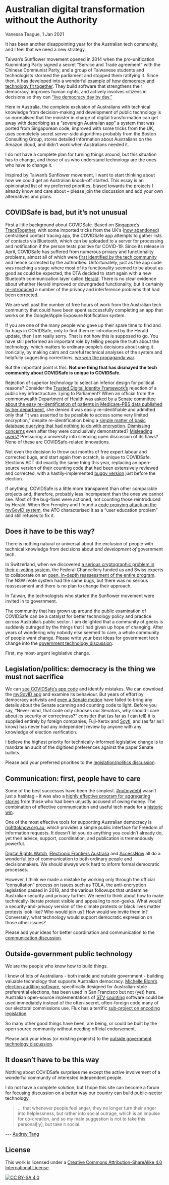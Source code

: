 # Australian digital transformation without the Authority
Vanessa Teague, 1 Jan 2021   

It has been another disappointing year for the Australian tech community, and I feel that we need a new strategy.   

Taiwan’s Sunflower movement opened in 2014 when the pro-unification Kuomintang Party signed a secret “Service and Trade agreement” with the Chinese Communist Party, and a group of Taiwanese students and technologists stormed the parliament and stopped them ratifying it.  Since then, it has developed into a wonderful [example of how democracy and technology fit together](https://g0v.tw/manifesto/en/). They build software that strengthens their democracy, improves human rights, and actively involves citizens in decisions so they can [“live democracy day by day.”](https://twitter.com/audreyt/status/1309396603652902912?s=20) 

Here in Australia, the complete exclusion of Australians with technical knowledge from decision-making and development of public technology is so normalised that the minister in charge of digital transformation can get away with describing as a “sovereign Australian app” a system that was ported from Singaporean code, improved with some tricks from the UK, uses completely secret server-side algorithms probably from the Boston Consulting Group, stores detailed information about Australians on the Amazon cloud, and didn’t work when Australians needed it.

I do not have a complete plan for turning things around, but this situation has to change, and those of us who understand technology are the ones who have to change it. 

Inspired by Taiwan’s Sunflower movement, I want to start thinking about how we could get an Australian knock-off started. This essay is an opinionated list of my preferred priorities, biased towards the projects I already know and care about – please join the discussion and add your own alternatives and plans.

## COVIDSafe is bad, but it’s not unusual

First a little background about COVIDSafe.  Based on [Singapore’s TraceTogether](https://github.com/opentrace-community), with some imported tricks from the UK’s ([now abandoned](https://www.theguardian.com/world/2020/jun/18/uk-poised-to-abandon-coronavirus-app-in-favour-of-apple-and-google-models)) centralised contact tracing app, the COVIDSafe app attempts to gather lists of contacts via Bluetooth, which can be uploaded to a server for processing and notification if the person tests positive for COVID-19.  Since its release in April, COVIDSafe has suffered from numerous privacy and functionality problems, almost all of which were [first identified by the tech community](https://github.com/vteague/contactTracing/blob/master/blog/2020-07-07IssueSummary.md) and hence corrected by the authorities.  Unfortunately, just as the app code was reaching a stage where most of its functionality seemed to be about as good as could be expected, the DTA decided to start again with a new Bluetooth communication layer called [Herald](https://www.dta.gov.au/news/covidsafe-captures-close-contacts-new-herald-protocol).  There is no clear evidence about whether Herald improved or downgraded functionality, but it certainly [re-introduced](https://github.com/vteague/contactTracing/blob/master/blog/2020-12-07COVIDSafeHerald.md) a number of the privacy and interference problems that had been corrected.

We are well past the number of free hours of work from the Australian tech community that could have been spent successfully completing an app that works on the Google/Apple Exposure Notification system.

If you are one of the many people who gave up their spare time to find and fix bugs in COVIDSafe, only to find them re-introduced by the Herald update, then I am really sorry.  That is not how this is supposed to go. You have still performed an important role by telling people the truth about the technology, which matters to ordinary people’s decisions about using it.  Ironically, by making calm and careful technical analyses of the system and helpfully suggesting corrections, [we won the propaganda war](https://twitter.com/Lizzie_OShea/status/1257185135478226945).

But the important point is this: **Not one thing that has dismayed the tech community about COVIDSafe is unique to COVIDSafe.** 

Rejection of superior technology to select an inferior design for political reasons?  Consider the [Trusted Digital Identity Framework’s](https://www.dta.gov.au/our-projects/digital-identity/trusted-digital-identity-framework) rejection of a public key infrastructure.  Lying to Parliament?  When an official from the commonwealth Department of Health was [asked by a Senate committee about the easy re-identification of patients in Medicare-PBS data published by her department](https://t.co/cdzlOJVRrT?amp=1), she denied it was easily re-identifiable and admitted only that “it was asserted to be possible to access some very limited encryption,” despite re-identification being a [simple matter of basic database querying that had nothing to do with encryption](https://arxiv.org/abs/1712.05627).  [Dismissing concerns](https://www.abc.net.au/news/2018-08-14/voters-in-act-election-could-have-ballot-choices-identified/10115670) even after they were conclusively demonstrated? [Misleading users?](https://www.elections.nsw.gov.au/About-us/Media-centre/News-media-releases/NSW-Electoral-Commission-iVote-and-Swiss-Post) Pressuring a university into silencing open discussion of its flaws? None of these are COVIDSafe-related innovations.

Not even the decision to throw out months of free expert labour and corrected bugs, and start again from scratch, is unique to COVIDSafe.  Elections ACT did exactly the same thing this year, replacing an open-source version of their counting code that had been extensively reviewed and corrected, with a hastily-implemented [buggy version](https://github.com/SiliconEconometrics/PublicService/blob/master/CountVotes/2020%20Errors%20In%20ACT%20Counting.pdf) just before the election.

If anything, COVIDSafe is a little more transparent than other comparable projects and, therefore, probably less incompetent than the ones we cannot see. Most of the bug-fixes were actioned, not counting those reintroduced by Herald.  When Ben Frengley and I found a [code proxying attack on the myGovID system](https://thinkingcybersecurity.com/DigitalID/), the ATO characterised it as a “user education problem” and still refuses to fix it.

## Does it have to be this way?

There is nothing natural or universal about the exclusion of people with technical knowledge from decisions about _and development of_ government tech.  

In Switzerland, when we discovered [a serious cryptographic problem in their e-voting system](https://openprivacy.ca/assets/how-not-to-prove-your-election-outcome-preprint.pdf), the Federal Chancellery funded us and Swiss experts to collaborate on an [open, in-depth reassessment of the entire program](https://www.bk.admin.ch/bk/en/home/politische-rechte/e-voting/berichte-und-studien.html).  The NSW iVote system had the same bugs, but there was no serious reassessment and there is no plan to change their approach.

In Taiwan, the technologists who started the Sunflower movement were invited in to government.

The community that has grown up around the public examination of COVIDSafe can be a catalyst for better technology policy and practice across Australia’s public sector.  I am delighted that a community of geeks is suddenly outraged by the things that I had given up hope of changing.  After years of wondering why nobody else seemed to care, a whole community of people want change. Please write your best ideas for government tech change into the [government technology discussion](https://github.com/AusOpenTech/makingAPlan/issues/1).

First, my most-urgent legislative change.

## Legislation/politics: democracy is the thing we must not sacrifice

We can [see COVIDSafe’s app code](https://github.com/AU-CovidSafe/) and identify mistakes.  We can download the [myGovID app](https://www.mygovid.gov.au/) and examine its behaviour.  But years of effort by democracy activists and [even a Senate motion](https://www.smh.com.au/technology/government-rejects-senate-order-to-disclose-electoral-commission-software-code-20140716-zti03.html) have failed to bring any details about the Senate scanning and counting code to light.  Before you say, “Never mind, that code only chooses our Senators, why should I care about its security or correctness?” consider that (as far as I can tell) it is supplied entirely by foreign companies, Fuji-Xerox and [Scytl](https://www.tenders.gov.au/Cn/Show/471f2731-fa2f-e235-5e5d-91fb7b9a53c1), and (as far as I know) has never had any independent review by anyone with any knowledge of election verification.

I believe the highest priority for technically-informed legislative change is to mandate an audit of the digitised preferences against the paper Senate ballots.

Please add your preferred priorities to the [legislation/politics discussion](https://github.com/AusOpenTech/makingAPlan/issues/2). 

## Communication: first, people have to care

Some of the best successes have been the simplest. [#notmydebt](https://twitter.com/hashtag/notmydebt) wasn’t just a hashtag – it was also a [highly effective program for aggregating stories](https://www.notmydebt.com.au/) from those who had been unjustly accused of owing money.  The combination of effective communication and useful tech made for a [historic win](https://www.sbs.com.au/news/federal-government-settles-1-2-billion-class-action-over-its-unlawful-robodebt-scheme).

One of the most effective tools for supporting Australian democracy is [righttoknow.org.au](https://www.righttoknow.org.au/), which provides a simple public interface for Freedom of Information requests.  It doesn’t let you do anything you couldn’t already do, yet their advice, support, coordination, and publication is tremendously powerful.

[Digital Rights Watch](https://digitalrightswatch.org.au/), [Electronic Frontiers Australia](https://www.efa.org.au/) and [AccessNow](https://www.accessnow.org/) all do a wonderful job of communication to both ordinary people and decisionmakers. We should always work hard to inform formal democratic processes.

However, I think we made a mistake by working only through the official “consultation” process on issues such as TOLA, the anti-encryption legislation passed in 2018, and the various followups that undermine Australian security and privacy further.  We need to think about how to make technically-literate protest visible and appealing to non-geeks. What would a security-and-privacy version of the climate protests or black lives matter protests look like? Who would join us? How would we invite them in? Conversely, what technology would support democratic expression on those other issues?

Please add your ideas for better coordination and communication to the [communication discussion](https://github.com/AusOpenTech/makingAPlan/issues/3).

## Outside-government public technology 

We are the people who know how to build things.  

I know of lots of Australians - both inside and outside government - building valuable technology that supports Australian democracy.  [Michelle Blom’s election auditing software](https://github.com/michelleblom), specifically designed for Australian-style preferential elections, has been used in San Francisco but not (yet) here.  Australian open-source implementations of [STV](https://github.com/siliconeconometrics/publicservice) [counting](https://github.com/grahame/dividebatur) software could be used immediately instead of the often-secret, often-foreign code many of our electoral commissions use. 
Flux has a terrific [sub-project on encoding legislation](https://github.com/OpenGovAus/Aus-Bills).

So many other good things have been, are being, or could be built by the open source community without needing official endorsement.

Please add your ideas (or existing projects) to the [outside government technology discussion](https://github.com/AusOpenTech/makingAPlan/issues/4).

## It doesn’t have to be this way

Nothing about COVIDSafe surprises me except the active involvement of a wonderful community of interested independent people.

I do not have a complete solution, but I hope this site can become a forum for focusing discussion on a better way our country can build public-sector technology.

> ... that whenever people feel anger, they no longer turn their anger into helplessness, but rather into social outrage, which is an impulse for co-creation, and so my main suggestion is not to take this personal[ly], but take it social.

--- [Audrey Tang](https://twitter.com/audreyt/status/1309396582081544192)

## License
This work is licensed under a [Creative Commons Attribution-ShareAlike 4.0 International License][cc-by-sa].

[![CC BY-SA 4.0][cc-by-sa-image]][cc-by-sa]

[cc-by-sa]: http://creativecommons.org/licenses/by-sa/4.0/
[cc-by-sa-image]: https://licensebuttons.net/l/by-sa/4.0/88x31.png
